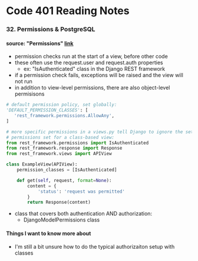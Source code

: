 # Code 401 Reading Notes 
### 32. Permissions & PostgreSQL 

####  source: "Permissions" [link](https://www.django-rest-framework.org/api-guide/permissions/)
- permission checks run at the start of a view, before other code 
- these often use the request.user and request.auth properties 
  - ex: "IsAuthenticated" class in the Django REST framework  
- if a permission check fails, exceptions will be raised and the view will not run 
- in addition to view-level permissions, there are also object-level permisisons 

```python 
# default permission policy, set globally: 
'DEFAULT_PERMISSION_CLASSES': [
   'rest_framework.permissions.AllowAny',
]

# more specific permissions in a views.py tell Django to ignore the settings.py file default  
# permissions set for a class-based view: 
from rest_framework.permissions import IsAuthenticated
from rest_framework.response import Response
from rest_framework.views import APIView

class ExampleView(APIView):
    permission_classes = [IsAuthenticated]

    def get(self, request, format=None):
        content = {
            'status': 'request was permitted'
        }
        return Response(content)
```

- class that covers both authentication AND authorization: 
  - DjangoModelPermissions class 

#### Things I want to know more about 
- I'm still a bit unsure how to do the typical authorizaiton setup with classes